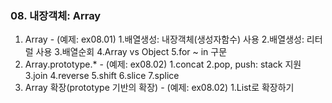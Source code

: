 ### 08. 내장객체: Array

01. Array - (예제: ex08.01)
	1.배열생성: 내장객체(생성자함수) 사용
	2.배열생성: 리터럴 사용
	3.배열순회
	4.Array vs Object
	5.for ~ in 구문
02. Array.prototype.* - (예제: ex08.02)
	1.concat
	2.pop, push: stack 지원
	3.join
	4.reverse
	5.shift
	6.slice
	7.splice
03. Array 확장(prototype 기반의 확장) - (예제: ex08.02)
	1.List로 확장하기